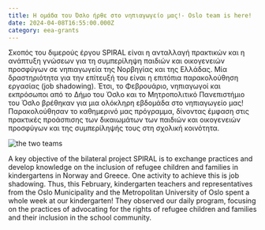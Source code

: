 ```yaml
---
title: Η ομάδα του Όσλο ήρθε στο νηπιαγωγείο μας!- Oslo team is here!
date: 2024-04-08T16:55:00.000Z
category: eea-grants
---
```

Σκοπός του διμερούς έργου SPIRAL είναι η ανταλλαγή πρακτικών και η ανάπτυξη γνώσεων για τη συμπερίληψη παιδιών και οικογενειών προσφύγων σε νηπιαγωγεία της Νορβηγίας και της Ελλάδας. Μία δραστηριότητα για την επίτευξή του είναι η επιτόπια παρακολούθηση εργασίας (job shadowing). Έτσι, το Φεβρουάριο, νηπιαγωγοί και εκπρόσωποι από το Δήμο του Όσλο και το Μητροπολιτικό Πανεπιστήμιο του Όσλο βρέθηκαν για μια ολόκληρη εβδομάδα στο νηπιαγωγείο μας! Παρακολούθησαν το καθημερινό μας πρόγραμμα, δίνοντας έμφαση στις πρακτικές προάσπισης των δικαιωμάτων των παιδιών και οικογενειών προσφύγων και της συμπερίληψής τους στη σχολική κοινότητα.

![the two teams](/images/uploads/20240220_172544.jpg)

A key objective of the bilateral project SPIRAL is to exchange practices and develop knowledge on the inclusion of refugee children and families in kindergartens in Norway and Greece. One activity to achieve this is job shadowing. Thus, this February, kindergarten teachers and representatives from the Oslo Municipality and the Metropolitan University of Oslo spent a whole week at our kindergarten! They observed our daily program, focusing on the practices of advocating for the rights of refugee children and families and their inclusion in the school community.
